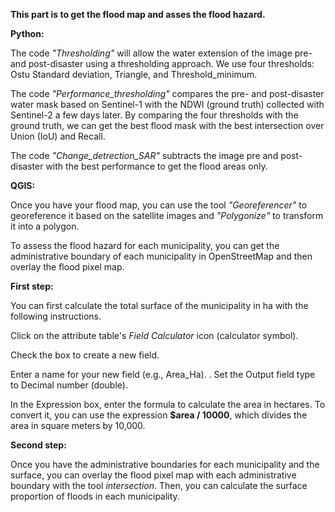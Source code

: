 
**This part is to get the flood map and asses the flood hazard.**

**Python:**

The code *"Thresholding"* will allow the water extension of the image pre- and post-disaster using a thresholding approach. We use four thresholds: Ostu Standard deviation, Triangle, and Threshold_minimum.

The code *"Performance_thresholding"* compares the pre- and post-disaster water mask based on Sentinel-1 with the NDWI (ground truth) collected with Sentinel-2 a few days later. By comparing the four thresholds with the ground truth, we can get the best flood mask with the best intersection over Union (IoU) and Recall.

The code *"Change_detrection_SAR"* subtracts the image pre and post-disaster with the best performance to get the flood areas only.



**QGIS:**

Once you have your flood map, you can use the tool *"Georeferencer"* to georeference it based on the satellite images and *"Polygonize"* to transform it into a polygon. 

To assess the flood hazard for each municipality, you can get the administrative boundary of each municipality in OpenStreetMap and then overlay the flood pixel map.

**First step:**


You can first calculate the total surface of the municipality in ha with the following instructions.

Click on the attribute table's *Field Calculator* icon (calculator symbol).

Check the box to create a new field.

Enter a name for your new field (e.g., Area_Ha).
.
Set the Output field type to Decimal number (double).

In the Expression box, enter the formula to calculate the area in hectares. To convert it, you can use the expression **$area / 10000**, which divides the area in square meters by 10,000. 

**Second step:**

Once you have the administrative boundaries for each municipality and the surface, you can overlay the flood pixel map with each administrative boundary with the tool *intersection*. Then, you can calculate the surface proportion of floods in each municipality.

